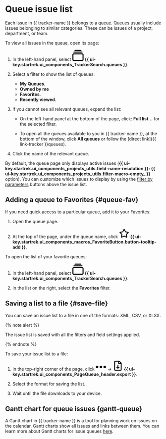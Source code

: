 # Queue issue list

Each issue in {{ tracker-name }} belongs to a [queue](../queue-intro.md). Queues usually include issues belonging to similar categories. These can be issues of a project, department, or team.

To view all issues in the queue, open its page:

1. In the left-hand panel, select ![](../../_assets/tracker/svg/queues.svg) **{{ ui-key.startrek.ui_components_TrackerSearch.queues }}**.

1. Select a filter to show the list of queues:
   * **My Queues**.
   * **Owned by me**
   * **Favorites**.
   * **Recently viewed**.

1. If you cannot see all relevant queues, expand the list:

   * On the left-hand panel at the bottom of the page, click: **Full list...** for the selected filter.

   * To open all the queues available to you in {{ tracker-name }}, at the bottom of the window, click **All queues** or follow the [direct link]({{ link-tracker }}queues).

1. Click the name of the relevant queue.

By default, the queue page only displays active issues (**{{ ui-key.startrek.ui_components_projects_utils.field-name-resolution }}: {{ ui-key.startrek.ui_components_projects_utils.filter-macro-empty_ }}** option). You can customize which issues to display by using the [filter by parameters](../manager/quick-filters.md) buttons above the issue list.

## Adding a queue to Favorites {#queue-fav}

If you need quick access to a particular queue, add it to your Favorites:

1. Open the queue page.

1. At the top of the page, under the queue name, click ![](../../_assets/tracker/svg/favourites.svg) **{{ ui-key.startrek.ui_components_macros_FavoriteButton.button-tooltip-add }}**.

To open the list of your favorite queues:

1. In the left-hand panel, select ![](../../_assets/tracker/svg/queues.svg) **{{ ui-key.startrek.ui_components_TrackerSearch.queues }}**.

1. In the list on the right, select the **Favorites** filter.


## Saving a list to a file {#save-file}

You can save an issue list to a file in one of the formats: XML, CSV, or XLSX.

{% note alert %}

The issue list is saved with all the filters and field settings applied.

{% endnote %}

To save your issue list to a file:

1. In the top-right corner of the page, click ![](../../_assets/horizontal-ellipsis.svg) → ![](../../_assets/tracker/svg/export.svg) **{{ ui-key.startrek.ui_components_PageQueue_header.export }}**.

1. Select the format for saving the list.

1. Wait until the file downloads to your device.

## Gantt chart for queue issues {gantt-queue}

A Gantt chart in {{ tracker-name }} is a tool for planning work on issues on the calendar. Gantt charts show all issues and links between them. You can learn more about Gantt charts for issue queues [here](../gantt/queue.md).
